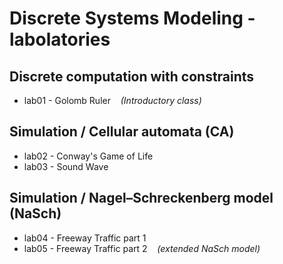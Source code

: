 # Discrete Systems Modeling - labolatories
## Discrete computation with constraints
- lab01 - Golomb Ruler&nbsp;&nbsp;&nbsp;&nbsp;*(Introductory class)*
## Simulation / Cellular automata (CA)
- lab02 - Conway's Game of Life
- lab03 - Sound Wave
## Simulation / Nagel–Schreckenberg model (NaSch)
- lab04 - Freeway Traffic part 1
- lab05 - Freeway Traffic part 2&nbsp;&nbsp;&nbsp;&nbsp;*(extended NaSch model)*
